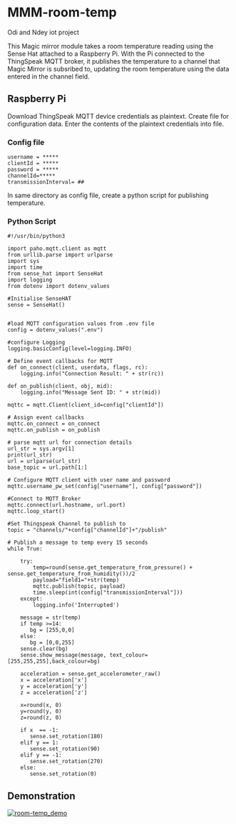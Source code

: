 # MMM-room-temp
Odi and Ndey iot project

This Magic mirror module takes a room temperature reading using the Sense Hat attached to a Raspberry Pi.
With the Pi connected to the ThingSpeak MQTT broker, it publishes the temperature to a channel that Magic Mirror is subsribed to, updating the room temperature using the data entered in the channel field.

## Raspberry Pi
Download ThingSpeak MQTT device credentials as plaintext. Create file for configuration data. Enter the contents of the plaintext credentials into file.
### Config file

```
username = *****
clientId = *****
password = *****
channelId=*****
transmissionInterval= ##
```

In same directory as config file, create a python script for publishing temperature.
### Python Script
```
#!/usr/bin/python3

import paho.mqtt.client as mqtt
from urllib.parse import urlparse
import sys
import time
from sense_hat import SenseHat
import logging
from dotenv import dotenv_values

#Initialise SenseHAT
sense = SenseHat()


#load MQTT configuration values from .env file
config = dotenv_values(".env")

#configure Logging
logging.basicConfig(level=logging.INFO)

# Define event callbacks for MQTT
def on_connect(client, userdata, flags, rc):
    logging.info("Connection Result: " + str(rc))

def on_publish(client, obj, mid):
    logging.info("Message Sent ID: " + str(mid))

mqttc = mqtt.Client(client_id=config["clientId"])

# Assign event callbacks
mqttc.on_connect = on_connect
mqttc.on_publish = on_publish

# parse mqtt url for connection details
url_str = sys.argv[1]
print(url_str)
url = urlparse(url_str)
base_topic = url.path[1:]

# Configure MQTT client with user name and password
mqttc.username_pw_set(config["username"], config["password"])

#Connect to MQTT Broker
mqttc.connect(url.hostname, url.port)
mqttc.loop_start()

#Set Thingspeak Channel to publish to
topic = "channels/"+config["channelId"]+"/publish"

# Publish a message to temp every 15 seconds
while True:

    try:
        temp=round(sense.get_temperature_from_pressure() + sense.get_temperature_from_humidity())/2
        payload="field1="+str(temp)
        mqttc.publish(topic, payload)
        time.sleep(int(config["transmissionInterval"]))
    except:
        logging.info('Interrupted')

    message = str(temp)
    if temp >=14:
       bg = [255,0,0]
    else:
       bg = [0,0,255]
    sense.clear(bg)
    sense.show_message(message, text_colour=[255,255,255],back_colour=bg)

    acceleration = sense.get_accelerometer_raw()
    x = acceleration['x']
    y = acceleration['y']
    z = acceleration['z']

    x=round(x, 0)
    y=round(y, 0)
    z=round(z, 0)

    if x  == -1:
       sense.set_rotation(180)
    elif y == 1:
       sense.set_rotation(90)
    elif y == -1:
       sense.set_rotation(270)
    else:
       sense.set_rotation(0)
```

## Demonstration

[![room-temp_demo](https://img.youtube.com/vi/LlKc0RUdNng/0.jpg)](https://www.youtube.com/watch?v=LlKc0RUdNng)

